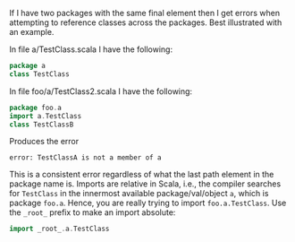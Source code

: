 If I have two packages with the same final element then I get errors when attempting to reference classes across the packages.  Best illustrated with an example.

In file a/TestClass.scala I have the following:
```scala
package a
class TestClass
```

In file foo/a/TestClass2.scala I have the following:
```scala
package foo.a
import a.TestClass
class TestClassB
```

Produces the error

`error: TestClassA is not a member of a`

This is a consistent error regardless of what the last path element in the package name is.
Imports are relative in Scala, i.e., the compiler searches for `TestClass` in the innermost available package/val/object `a`, which is package `foo.a`. Hence, you are really trying to import `foo.a.TestClass`. Use the `_root_` prefix to make an import absolute:

```scala
import _root_.a.TestClass
```
